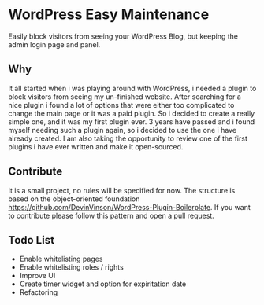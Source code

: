 # WordPress Easy Maintenance
Easily block visitors from seeing your WordPress Blog, but keeping the admin login page and panel.

## Why
It all started when i was playing around with WordPress, i needed a plugin to block visitors from seeing my un-finished website.
After searching for a nice plugin i found a lot of options that were either too complicated to change the main page or it was a paid plugin.
So i decided to create a really simple one, and it was my first plugin ever. 3 years have passed and i found myself needing such a plugin again,
so i decided to use the one i have already created. I am also taking the opportunity to review one of the first plugins i have ever written
and make it open-sourced.

## Contribute
It is a small project, no rules will be specified for now. The structure is based on the object-oriented foundation https://github.com/DevinVinson/WordPress-Plugin-Boilerplate. If you want to contribute please follow this pattern and open a pull request.

## Todo List
* Enable whitelisting pages
* Enable whitelisting roles / rights
* Improve UI
* Create timer widget and option for expiritation date
* Refactoring
